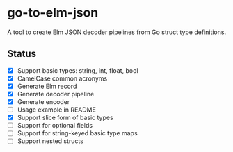 # go-to-elm-json

A tool to create Elm JSON decoder pipelines from Go struct type definitions.

## Status

- [x] Support basic types: string, int, float, bool
- [x] CamelCase common acronyms
- [x] Generate Elm record
- [x] Generate decoder pipeline
- [x] Generate encoder
- [ ] Usage example in README
- [x] Support slice form of basic types
- [ ] Support for optional fields
- [ ] Support for string-keyed basic type maps
- [ ] Support nested structs
